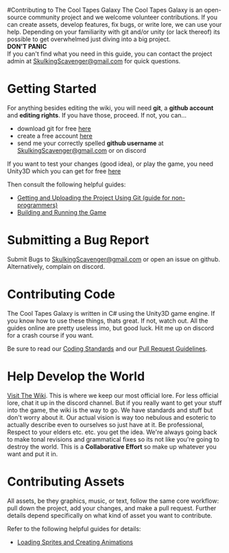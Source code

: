 #Contributing to The Cool Tapes Galaxy
The Cool Tapes Galaxy is an open-source community project and we welcome volunteer contributions. 
If you can create assets, develop features, fix bugs, or write lore, we can use your help.
Depending on your familiarity with git and/or unity (or lack thereof) its possible to get overwhelmed just diving into a big project.<br>
**DON'T PANIC**<br>
If you can't find what you need in this guide, you can contact the project admin at SkulkingScavenger@gmail.com for quick questions. 

# Getting Started

For anything besides editing the wiki, you will need **git**, a **github account** and **editing rights**. If you have those, proceed. If not, you can...<br> 
 * download git for free <a href="https://git-scm.com/downloads">here</a><br>
 * create a free account <a href="https://github.com/join?source=header-home">here</a><br>
 * send me your correctly spelled **github username** at SkulkingScavenger@gmail.com or on discord<br>
 
 If you want to test your changes (good idea), or play the game, you need Unity3D which you can get for free <a href="https://unity3d.com/">here</a>
 
Then consult the following helpful guides:
* <a href="https://github.com/SkulkingScavenger/the-cool-tapes-galaxy/wiki/Getting-and-Uploading-the-Project-Using-Git">Getting and Uploading the Project Using Git (guide for non-programmers)</a>
* <dt><a href="https://github.com/SkulkingScavenger/the-cool-tapes-galaxy/wiki/Building-and-Running-the-Game">Building and Running the Game</a></dt>

# Submitting a Bug Report
  Submit Bugs to SkulkingScavenger@gmail.com or open an issue on github. Alternatively, complain on discord.

# Contributing Code
The Cool Tapes Galaxy is written in C# using the Unity3D game engine. If you know how to use these things, thats great. 
If not, watch out. All the guides online are pretty useless imo, but good luck. Hit me up on discord for a crash course if you want.

Be sure to read our <a href="https://github.com/SkulkingScavenger/the-cool-tapes-galaxy/wiki/Coding-Standards">Coding Standards</a> 
and our <a href="https://github.com/SkulkingScavenger/the-cool-tapes-galaxy/wiki/Making-a-Pull-Request">Pull Request Guidelines</a>.

# Help Develop the World
<a href="https://github.com/SkulkingScavenger/the-cool-tapes-galaxy/wiki">Visit The Wiki</a>. This is where we keep our most official lore.
For less official lore, chat it up in the discord channel. But if you really want to get your stuff into the game, the wiki is the way to go.
We have standards and stuff but don't worry about it. 
Our actual vision is way too nebulous and esoteric to actually describe even to ourselves so just have at it.
Be professional, Respect to your elders etc. etc. you get the idea. 
We're always going back to make tonal revisions and grammatical fixes so its not like you're going to destroy the world. 
This is a **Collaborative Effort** so make up whatever you want and put it in.

# Contributing Assets
All assets, be they graphics, music, or text, follow the same core workflow: 
pull down the project, add your changes, and make a pull request. 
Further details depend specifically on what kind of asset you want to contribute.

Refer to the following helpful guides for details:
* <dt><a href="https://github.com/SkulkingScavenger/the-cool-tapes-galaxy/wiki/Loading-Sprites-and-Creating-Animations">Loading Sprites and Creating Animations</a></dt>
